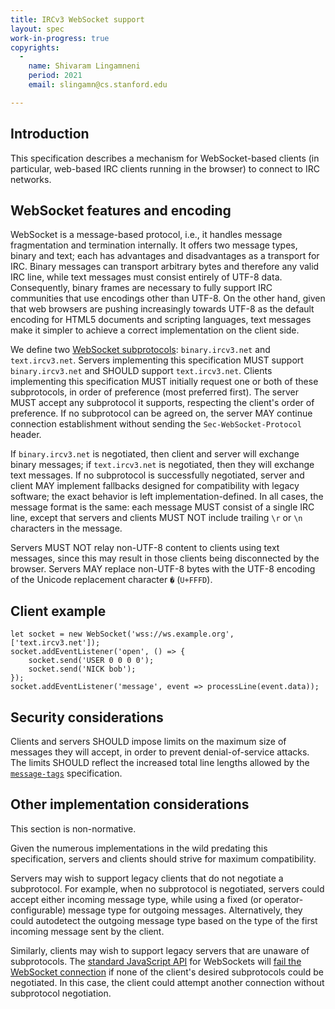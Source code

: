 ```yaml
---
title: IRCv3 WebSocket support
layout: spec
work-in-progress: true
copyrights:
  -
    name: Shivaram Lingamneni
    period: 2021
    email: slingamn@cs.stanford.edu

---
```


## Introduction

This specification describes a mechanism for WebSocket-based clients (in particular, web-based IRC clients running in the browser) to connect to IRC networks.

## WebSocket features and encoding

WebSocket is a message-based protocol, i.e., it handles message fragmentation and termination internally. It offers two message types, binary and text; each has advantages and disadvantages as a transport for IRC. Binary messages can transport arbitrary bytes and therefore any valid IRC line, while text messages must consist entirely of UTF-8 data. Consequently, binary frames are necessary to fully support IRC communities that use encodings other than UTF-8. On the other hand, given that web browsers are pushing increasingly towards UTF-8 as the default encoding for HTML5 documents and scripting languages, text messages make it simpler to achieve a correct implementation on the client side.

We define two [WebSocket subprotocols](https://tools.ietf.org/html/rfc6455#section-1.9): `binary.ircv3.net` and `text.ircv3.net`. Servers implementing this specification MUST support `binary.ircv3.net` and SHOULD support `text.ircv3.net`. Clients implementing this specification MUST initially request one or both of these subprotocols, in order of preference (most preferred first). The server MUST accept any subprotocol it supports, respecting the client's order of preference. If no subprotocol can be agreed on, the server MAY continue connection establishment without sending the `Sec-WebSocket-Protocol` header.

If `binary.ircv3.net` is negotiated, then client and server will exchange binary messages; if `text.ircv3.net` is negotiated, then they will exchange text messages.  If no subprotocol is successfully negotiated, server and client MAY implement fallbacks designed for compatibility with legacy software; the exact behavior is left implementation-defined. In all cases, the message format is the same: each message MUST consist of a single IRC line, except that servers and clients MUST NOT include trailing `\r` or `\n` characters in the message.

Servers MUST NOT relay non-UTF-8 content to clients using text messages, since this may result in those clients being disconnected by the browser. Servers MAY replace non-UTF-8 bytes with the UTF-8 encoding of the Unicode replacement character `�` (`U+FFFD`).

## Client example
~~~
let socket = new WebSocket('wss://ws.example.org', ['text.ircv3.net']);
socket.addEventListener('open', () => {
	socket.send('USER 0 0 0 0');
	socket.send('NICK bob');
});
socket.addEventListener('message', event => processLine(event.data));
~~~

## Security considerations

Clients and servers SHOULD impose limits on the maximum size of messages they will accept, in order to prevent denial-of-service attacks. The limits SHOULD reflect the increased total line lengths allowed by the [`message-tags`](../extensions/message-tags.html) specification.

## Other implementation considerations

This section is non-normative.

Given the numerous implementations in the wild predating this specification, servers and clients should strive for maximum compatibility.

Servers may wish to support legacy clients that do not negotiate a subprotocol. For example, when no subprotocol is negotiated, servers could accept either incoming message type, while using a fixed (or operator-configurable) message type for outgoing messages. Alternatively, they could autodetect the outgoing message type based on the type of the first incoming message sent by the client.

Similarly, clients may wish to support legacy servers that are unaware of subprotocols. The [standard JavaScript API](https://fetch.spec.whatwg.org/#websocket-opening-handshake) for WebSockets will [fail the WebSocket connection](https://tools.ietf.org/html/rfc6455#section-7.1.7) if none of the client's desired subprotocols could be negotiated. In this case, the client could attempt another connection without subprotocol negotiation.
